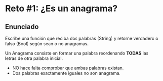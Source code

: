 # Reto #1: ¿Es un anagrama?

## Enunciado

Escribe una función que reciba dos palabras (String) y retorne verdadero o falso (Bool) según sean o no anagramas.

Un Anagrama consiste en formar una palabra reordenando **TODAS** las letras de otra palabra inicial.

- NO hace falta comprobar que ambas palabras existan.
- Dos palabras exactamente iguales no son anagrama.